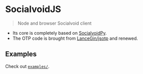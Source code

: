 # SocialvoidJS

> Node and browser Socialvoid client

- Its core is completely based on [SocialvoidPy](https://github.com/intellivoid/SocialvoidPy).
- The OTP code is brought from [LanceGin/jsotp](https://github.com/lancegin/jsotp) and renewed.

## Examples

Check out [`examples/`](./examples).
